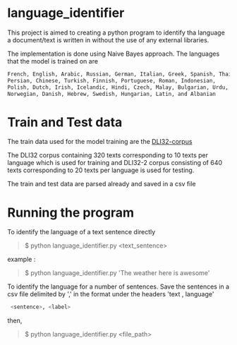 # language_identifier
This project is aimed to creating a python program to identify tha language a document/text is written in without the use of any external libraries.

The implementation is done using Naive Bayes approach. The languages that the model is trained on are
```sh
French, English, Arabic, Russian, German, Italian, Greek, Spanish, Thai,
Persian, Chinese, Turkish, Finnish, Portuguese, Roman, Indonesian,
Polish, Dutch, Irish, Icelandic, Hindi, Czech, Malay, Bulgarian, Urdu,
Norwegian, Danish, Hebrew, Swedish, Hungarian, Latin, and Albanian
```

# Train and Test data
The train data used for the model training are the <a href = 'https://github.com/xprogramer/DLI32-corpus' target='_blank'>DLI32-corpus </a>

The DLI32 corpus containing 320 texts corresponding to 10 texts per language which is used for training and DLI32-2 corpus consisting of 640 texts corresponding to 20 texts per language is used for testing.

The train and test data are parsed already and saved in a csv file 

# Running the program
To identify the language of a text sentence directly
>$ python language_identifier.py <text_sentence>

example :
>$ python language_identifier.py 'The weather here is awesome'

To identify the language for a number of sentences.
Save the sentences in a csv file delimited by ',' in the format under the headers 'text , language'
```sh
 <sentence>, <label>
```
then,     
>$ python language_identifier.py <file_path>
